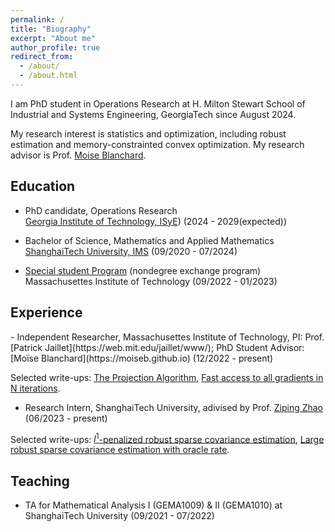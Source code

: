 ```yaml
---
permalink: /
title: "Biography"
excerpt: "About me"
author_profile: true
redirect_from: 
  - /about/
  - /about.html
---
```


I am PhD student in Operations Research at H. Milton Stewart School of Industrial and Systems Engineering, GeorgiaTech since August 2024. 

My research interest is statistics and optimization, including robust estimation and memory-constrainted convex optimization. My research advisor is Prof. [Moise Blanchard](http://moiseb.github.io).

<h2 id="education"> Education</h2>

- PhD candidate, Operations Research   
  [Georgia Institute of Technology, ISyE](https://www.isye.gatech.edu)) (2024 - 2029(expected))
  
- Bachelor of Science, Mathematics and Applied Mathematics   
  [ShanghaiTech University, IMS](https://ims.shanghaitech.edu.cn/ims_en/) (09/2020 - 07/2024)

- [Special student Program](https://registrar.mit.edu/registration-academics/registration-information/special-student-registration) (nondegree exchange program)  
  Massachusettes Institute of Technology (09/2022 - 01/2023)

<h2 id="experience"> Experience</h2>
- Independent Researcher, Massachusettes Institute of Technology, PI: Prof. [Patrick Jaillet](https://web.mit.edu/jaillet/www/); PhD Student Advisor: [Moïse Blanchard](https://moiseb.github.io)  (12/2022 - present)

Selected write-ups: <a href="/files/The_proof_of_the_projection_algorithm-5.pdf">The Projection Algorithm</a>, <a href="/files/Alg_for_access_to_all_gradients_in_N_iterations(1).pdf">Fast access to all gradients in N iterations</a>.
- Research Intern, ShanghaiTech University, adivised by Prof. [Ziping Zhao](https://faculty.sist.shanghaitech.edu.cn/zhao/)
   (06/2023 - present)

Selected write-ups: <a href="/files/9_21_Huber_robust_covariance_estimation_cvx.pdf">$l^1$-penalized robust sparse covariance estimation</a>, <a href="/files/Huber robust covariance estimation oracle rate.pdf">Large robust sparse covariance estimation with oracle rate</a>.

<h2 id="teaching"> Teaching</h2>

- TA for  Mathematical Analysis I (GEMA1009) & II (GEMA1010) at ShanghaiTech University (09/2021 - 07/2022)

